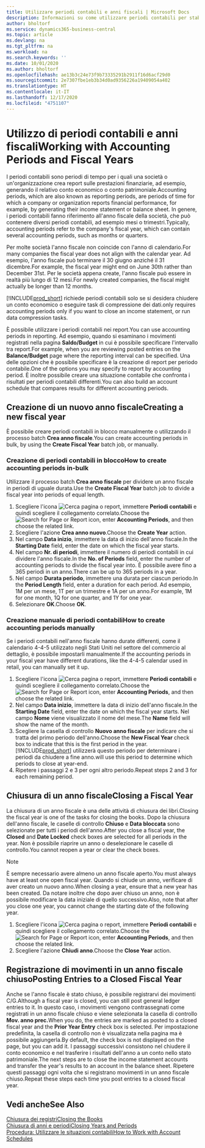 ```yaml
---
title: Utilizzare periodi contabili e anni fiscali | Microsoft Docs
description: Informazioni su come utilizzare periodi contabili per stabilire quando la società genera report sulle prestazioni finanziarie.
author: bholtorf
ms.service: dynamics365-business-central
ms.topic: article
ms.devlang: na
ms.tgt_pltfrm: na
ms.workload: na
ms.search.keywords: ''
ms.date: 10/01/2020
ms.author: bholtorf
ms.openlocfilehash: ae13b3c24e73f9b73335291b2911f16d6acf29d0
ms.sourcegitcommit: 2e7307fbe1eb3b34d0ad9356226a19409054a402
ms.translationtype: HT
ms.contentlocale: it-IT
ms.lasthandoff: 12/17/2020
ms.locfileid: "4751107"
---
```

# <a name="working-with-accounting-periods-and-fiscal-years"></a><span data-ttu-id="e1be3-103">Utilizzo di periodi contabili e anni fiscali</span><span class="sxs-lookup"><span data-stu-id="e1be3-103">Working with Accounting Periods and Fiscal Years</span></span>

<span data-ttu-id="e1be3-104">I periodi contabili sono periodi di tempo per i quali una società o un'organizzazione crea report sulle prestazioni finanziarie, ad esempio, generando il relativo conto economico o conto patrimoniale.</span><span class="sxs-lookup"><span data-stu-id="e1be3-104">Accounting periods, which are also known as reporting periods, are periods of time for which a company or organization reports financial performance, for example, by generating their income statement or balance sheet.</span></span> <span data-ttu-id="e1be3-105">In genere, i periodi contabili fanno riferimento all'anno fiscale della società, che può contenere diversi periodi contabili, ad esempio mesi o trimestri.</span><span class="sxs-lookup"><span data-stu-id="e1be3-105">Typically, accounting periods refer to the company's fiscal year, which can contain several accounting periods, such as months or quarters.</span></span>

<span data-ttu-id="e1be3-106">Per molte società l'anno fiscale non coincide con l'anno di calendario.</span><span class="sxs-lookup"><span data-stu-id="e1be3-106">For many companies the fiscal year does not align with the calendar year.</span></span> <span data-ttu-id="e1be3-107">Ad esempio, l'anno fiscale può terminare il 30 giugno anziché il 31 dicembre.</span><span class="sxs-lookup"><span data-stu-id="e1be3-107">For example, the fiscal year might end on June 30th rather than December 31st.</span></span> <span data-ttu-id="e1be3-108">Per le società appena create, l'anno fiscale può essere in realtà più lungo di 12 mesi.</span><span class="sxs-lookup"><span data-stu-id="e1be3-108">For newly created companies, the fiscal might actually be longer than 12 months.</span></span>  

[!INCLUDE[prod_short](includes/prod_short.md)] <span data-ttu-id="e1be3-109">richiede periodi contabili solo se si desidera chiudere un conto economico o eseguire task di compressione dei dati.</span><span class="sxs-lookup"><span data-stu-id="e1be3-109">only requires accounting periods only if you want to close an income statement, or run data compression tasks.</span></span> 

<span data-ttu-id="e1be3-110">È possibile utilizzare i periodi contabili nei report.</span><span class="sxs-lookup"><span data-stu-id="e1be3-110">You can use accounting periods in reporting.</span></span> <span data-ttu-id="e1be3-111">Ad esempio, quando si esaminano i movimenti registrati nella pagina **Saldo/Budget** in cui è possibile specificare l'intervallo tra report.</span><span class="sxs-lookup"><span data-stu-id="e1be3-111">For example, when you are reviewing posted entries on the **Balance/Budget** page where the reporting interval can be specified.</span></span> <span data-ttu-id="e1be3-112">Una delle opzioni che è possibile specificare è la creazione di report per periodo contabile.</span><span class="sxs-lookup"><span data-stu-id="e1be3-112">One of the options you may specify to report by accounting period.</span></span> <span data-ttu-id="e1be3-113">È inoltre possibile creare una situazione contabile che confronta i risultati per periodi contabili differenti.</span><span class="sxs-lookup"><span data-stu-id="e1be3-113">You can also build an account schedule that compares results for different accounting periods.</span></span>

## <a name="creating-a-new-fiscal-year"></a><span data-ttu-id="e1be3-114">Creazione di un nuovo anno fiscale</span><span class="sxs-lookup"><span data-stu-id="e1be3-114">Creating a new fiscal year</span></span>

<span data-ttu-id="e1be3-115">È possibile creare periodi contabili in blocco manualmente o utilizzando il processo batch **Crea anno fiscale**.</span><span class="sxs-lookup"><span data-stu-id="e1be3-115">You can create accounting periods in bulk, by using the **Create Fiscal Year** batch job, or manually.</span></span>

### <a name="how-to-create-accounting-periods-in-bulk"></a><span data-ttu-id="e1be3-116">Creazione di periodi contabili in blocco</span><span class="sxs-lookup"><span data-stu-id="e1be3-116">How to create accounting periods in-bulk</span></span>

<span data-ttu-id="e1be3-117">Utilizzare il processo batch **Crea anno fiscale** per dividere un anno fiscale in periodi di uguale durata.</span><span class="sxs-lookup"><span data-stu-id="e1be3-117">Use the **Create Fiscal Year** batch job to divide a fiscal year into periods of equal length.</span></span>  

1. <span data-ttu-id="e1be3-118">Scegliere l'icona ![Cerca pagina o report](media/ui-search/search_small.png "Icona Cerca pagina o report"), immettere **Periodi contabili** e quindi scegliere il collegamento correlato.</span><span class="sxs-lookup"><span data-stu-id="e1be3-118">Choose the ![Search for Page or Report](media/ui-search/search_small.png "Search for Page or Report icon") icon, enter **Accounting Periods**, and then choose the related link.</span></span>  
2. <span data-ttu-id="e1be3-119">Scegliere l'azione **Crea anno nuovo**.</span><span class="sxs-lookup"><span data-stu-id="e1be3-119">Choose the **Create Year** action.</span></span>  <!--What about the Scheduling option? Should we mention that? There's also the Report Output Type field...-->
3. <span data-ttu-id="e1be3-120">Nel campo **Data inizio**, immettere la data di inizio dell'anno fiscale.</span><span class="sxs-lookup"><span data-stu-id="e1be3-120">In the **Starting Date** field, enter the date on which the fiscal year starts.</span></span>  
4. <span data-ttu-id="e1be3-121">Nel campo **Nr. di periodi**, immettere il numero di periodi contabili in cui dividere l'anno fiscale.</span><span class="sxs-lookup"><span data-stu-id="e1be3-121">In the **No. of Periods** field, enter the number of accounting periods to divide the fiscal year into.</span></span> <span data-ttu-id="e1be3-122">È possibile avere fino a 365 periodi in un anno.</span><span class="sxs-lookup"><span data-stu-id="e1be3-122">There can be up to 365 periods in a year.</span></span>  
5. <span data-ttu-id="e1be3-123">Nel campo **Durata periodo**, immettere una durata per ciascun periodo.</span><span class="sxs-lookup"><span data-stu-id="e1be3-123">In the **Period Length** field, enter a duration for each period.</span></span> <span data-ttu-id="e1be3-124">Ad esempio, 1M per un mese, 1T per un trimestre e 1A per un anno.</span><span class="sxs-lookup"><span data-stu-id="e1be3-124">For example, 1M for one month, 1Q for one quarter, and 1Y for one year.</span></span>  
6. <span data-ttu-id="e1be3-125">Selezionare **OK**.</span><span class="sxs-lookup"><span data-stu-id="e1be3-125">Choose **OK**.</span></span>  

### <a name="how-to-create-accounting-periods-manually"></a><span data-ttu-id="e1be3-126">Creazione manuale di periodi contabili</span><span class="sxs-lookup"><span data-stu-id="e1be3-126">How to create accounting periods manually</span></span>

<span data-ttu-id="e1be3-127">Se i periodi contabili nell'anno fiscale hanno durate differenti, come il calendario 4-4-5 utilizzato negli Stati Uniti nel settore del commercio al dettaglio, è possibile impostarli manualmente.</span><span class="sxs-lookup"><span data-stu-id="e1be3-127">If the accounting periods in your fiscal year have different durations, like the 4-4-5 calendar used in retail, you can manually set it up.</span></span>  
  
1. <span data-ttu-id="e1be3-128">Scegliere l'icona ![Cerca pagina o report](media/ui-search/search_small.png "Icona Cerca pagina o report"), immettere **Periodi contabili** e quindi scegliere il collegamento correlato.</span><span class="sxs-lookup"><span data-stu-id="e1be3-128">Choose the ![Search for Page or Report](media/ui-search/search_small.png "Search for Page or Report icon") icon, enter **Accounting Periods**, and then choose the related link.</span></span>  
2. <span data-ttu-id="e1be3-129">Nel campo **Data inizio**, immettere la data di inizio dell'anno fiscale.</span><span class="sxs-lookup"><span data-stu-id="e1be3-129">In the **Starting Date** field, enter the date on which the fiscal year starts.</span></span> <span data-ttu-id="e1be3-130">Nel campo **Nome** viene visualizzato il nome del mese.</span><span class="sxs-lookup"><span data-stu-id="e1be3-130">The **Name** field will show the name of the month.</span></span>  
3. <span data-ttu-id="e1be3-131">Scegliere la casella di controllo **Nuovo anno fiscale** per indicare che si tratta del primo periodo dell'anno.</span><span class="sxs-lookup"><span data-stu-id="e1be3-131">Choose the **New Fiscal Year** check box to indicate that this is the first period in the year.</span></span> [!INCLUDE[prod_short](includes/prod_short.md)] <span data-ttu-id="e1be3-132">utilizzerà questo periodo per determinare i periodi da chiudere a fine anno.</span><span class="sxs-lookup"><span data-stu-id="e1be3-132">will use this period to determine which periods to close at year-end.</span></span>
4. <span data-ttu-id="e1be3-133">Ripetere i passaggi 2 e 3 per ogni altro periodo.</span><span class="sxs-lookup"><span data-stu-id="e1be3-133">Repeat steps 2 and 3 for each remaining period.</span></span>  

## <a name="closing-a-fiscal-year"></a><span data-ttu-id="e1be3-134">Chiusura di un anno fiscale</span><span class="sxs-lookup"><span data-stu-id="e1be3-134">Closing a Fiscal Year</span></span>

<span data-ttu-id="e1be3-135">La chiusura di un anno fiscale è una delle attività di chiusura dei libri.</span><span class="sxs-lookup"><span data-stu-id="e1be3-135">Closing the fiscal year is one of the tasks for closing the books.</span></span> <span data-ttu-id="e1be3-136">Dopo la chiusura dell'anno fiscale, le caselle di controllo **Chiuso** e **Data bloccata** sono selezionate per tutti i periodi dell'anno.</span><span class="sxs-lookup"><span data-stu-id="e1be3-136">After you close a fiscal year, the **Closed** and **Date Locked** check boxes are selected for all periods in the year.</span></span> <span data-ttu-id="e1be3-137">Non è possibile riaprire un anno o deselezionare le caselle di controllo.</span><span class="sxs-lookup"><span data-stu-id="e1be3-137">You cannot reopen a year or clear the check boxes.</span></span>

> [!NOTE]  
> <span data-ttu-id="e1be3-138">È sempre necessario avere almeno un anno fiscale aperto.</span><span class="sxs-lookup"><span data-stu-id="e1be3-138">You must always have at least one open fiscal year.</span></span> <span data-ttu-id="e1be3-139">Quando si chiude un anno, verificare di aver creato un nuovo anno.</span><span class="sxs-lookup"><span data-stu-id="e1be3-139">When closing a year, ensure that a new year has been created.</span></span> <span data-ttu-id="e1be3-140">Da notare inoltre che dopo aver chiuso un anno, non è possibile modificare la data iniziale di quello successivo.</span><span class="sxs-lookup"><span data-stu-id="e1be3-140">Also, note that after you close one year, you cannot change the starting date of the following year.</span></span>

1. <span data-ttu-id="e1be3-141">Scegliere l'icona ![Cerca pagina o report](media/ui-search/search_small.png "Icona Cerca pagina o report"), immettere **Periodi contabili** e quindi scegliere il collegamento correlato.</span><span class="sxs-lookup"><span data-stu-id="e1be3-141">Choose the ![Search for Page or Report](media/ui-search/search_small.png "Search for Page or Report icon") icon, enter **Accounting Periods**, and then choose the related link.</span></span>  
2. <span data-ttu-id="e1be3-142">Scegliere l'azione **Chiudi anno**.</span><span class="sxs-lookup"><span data-stu-id="e1be3-142">Choose the **Close Year** action.</span></span>  

## <a name="posting-entries-to-a-closed-fiscal-year"></a><span data-ttu-id="e1be3-143">Registrazione di movimenti in un anno fiscale chiuso</span><span class="sxs-lookup"><span data-stu-id="e1be3-143">Posting Entries to a Closed Fiscal Year</span></span>

<span data-ttu-id="e1be3-144">Anche se l'anno fiscale è stato chiuso, è possibile registrarvi dei movimenti C/G.</span><span class="sxs-lookup"><span data-stu-id="e1be3-144">Although a fiscal year is closed, you can still post general ledger entries to it.</span></span> <span data-ttu-id="e1be3-145">In questo caso, i movimenti vengono contrassegnati come registrati in un anno fiscale chiuso e viene selezionata la casella di controllo **Mov. anno prec.**</span><span class="sxs-lookup"><span data-stu-id="e1be3-145">When you do, the entries are marked as posted to a closed fiscal year and the **Prior Year Entry** check box is selected.</span></span> <span data-ttu-id="e1be3-146">Per impostazione predefinita, la casella di controllo non è visualizzata nella pagina ma è possibile aggiungerla.</span><span class="sxs-lookup"><span data-stu-id="e1be3-146">By default, the check box is not displayed on the page, but you can add it.</span></span> <span data-ttu-id="e1be3-147">I passaggi successivi consistono nel chiudere il conto economico e nel trasferire i risultati dell'anno a un conto nello stato patrimoniale.</span><span class="sxs-lookup"><span data-stu-id="e1be3-147">The next steps are to close the income statement accounts and transfer the year's results to an account in the balance sheet.</span></span> <span data-ttu-id="e1be3-148">Ripetere questi passaggi ogni volta che si registrano movimenti in un anno fiscale chiuso.</span><span class="sxs-lookup"><span data-stu-id="e1be3-148">Repeat these steps each time you post entries to a closed fiscal year.</span></span>

## <a name="see-also"></a><span data-ttu-id="e1be3-149">Vedi anche</span><span class="sxs-lookup"><span data-stu-id="e1be3-149">See Also</span></span>

[<span data-ttu-id="e1be3-150">Chiusura dei registri</span><span class="sxs-lookup"><span data-stu-id="e1be3-150">Closing the Books</span></span>](year-close-books.md)  
[<span data-ttu-id="e1be3-151">Chiusura di anni e periodi</span><span class="sxs-lookup"><span data-stu-id="e1be3-151">Closing Years and Periods</span></span>](year-close-years-periods.md)  
[<span data-ttu-id="e1be3-152">Procedura: Utilizzare le situazioni contabili</span><span class="sxs-lookup"><span data-stu-id="e1be3-152">How to Work with Account Schedules</span></span>](bi-how-work-account-schedule.md)  
